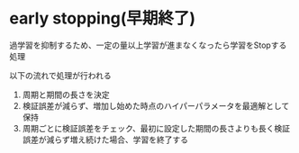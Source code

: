# early stopping(早期終了)

過学習を抑制するため、一定の量以上学習が進まなくなったら学習をStopする処理

以下の流れで処理が行われる
1. 周期と期間の長さを決定
2. 検証誤差が減らず、増加し始めた時点のハイパーパラメータを最適解として保持
3. 周期ごとに検証誤差をチェック、最初に設定した期間の長さよりも長く検証誤差が減らず増え続けた場合、学習を終了する
